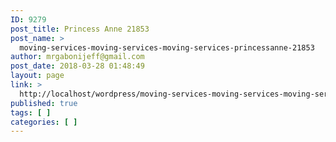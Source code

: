 ```yaml
---
ID: 9279
post_title: Princess Anne 21853
post_name: >
  moving-services-moving-services-moving-services-princessanne-21853
author: mrgabonijeff@gmail.com
post_date: 2018-03-28 01:48:49
layout: page
link: >
  http://localhost/wordpress/moving-services-moving-services-moving-services-princessanne-21853/
published: true
tags: [ ]
categories: [ ]
---
```

